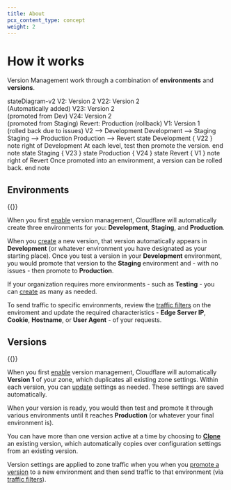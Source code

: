 ```yaml
---
title: About
pcx_content_type: concept
weight: 2
---
```


# How it works

Version Management work through a combination of **environments** and **versions**.

<div class="mermaid">
stateDiagram-v2
    V2: Version 2
    V22: Version 2 <br/>(Automatically added)
    V23: Version 2 <br/>(promoted from Dev)
    V24: Version 2 <br/>(promoted from Staging)
    Revert: Production (rollback)
    V1: Version 1 <br/>(rolled back due to issues)
    V2 --> Development
    Development --> Staging
    Staging --> Production
    Production --> Revert
    state Development {
        V22
    }
    note right of Development
            At each level, test then promote the version.
        end note
    state Staging {
        V23
    }
    state Production {
        V24
    }
    state Revert {
        V1
    }
    note right of Revert
            Once promoted into an environment, a version can be rolled back.
        end note
</div>

## Environments

{{<render file="_environment-definition.md">}}
<br/>

When you first [enable](/version-management/how-to/enable/) version management, Cloudflare will automatically create three environments for you: **Development**, **Staging**, and **Production**.

When you [create](/version-management/how-to/versions/#create-version) a new version, that version automatically appears in **Development** (or whatever environment you have designated as your starting place). Once you test a version in your **Development** environment, you would promote that version to the **Staging** environment and - with no issues - then promote to **Production**.

If your organization requires more environments - such as **Testing** - you can [create](/version-management/how-to/environments/#create-environment) as many as needed.

To send traffic to specific environments, review the [traffic filters](/version-management/reference/traffic-filters/) on the enviroment and update the required characteristics - **Edge Server IP**, **Cookie**, **Hostname**, or **User Agent** - of your requests.

## Versions

{{<render file="_version-definition.md">}}
<br/>

When you first [enable](/version-management/how-to/enable/) version management, Cloudflare will automatically **Version 1** of your zone, which duplicates all existing zone settings. Within each version, you can [update](/version-management/how-to/versions/#change-settings-in-a-version) settings as needed. These settings are saved automatically.

When your version is ready, you would then test and promote it through various environments until it reaches **Production** (or whatever your final environment is).

You can have more than one version active at a time by choosing to [**Clone**](/version-management/how-to/versions/#create-version) an existing version, which automatically copies over configuration settings from an existing version.

Version settings are applied to zone traffic when you when you [promote a version](/version-management/how-to/environments/#promote-a-version) to a new environment and then send traffic to that environment (via [traffic filters](/version-management/reference/traffic-filters/)).